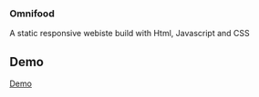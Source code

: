 ### Omnifood

A static responsive webiste build with Html, Javascript and CSS


## Demo

[Demo](https://polite-queijadas-409974.netlify.app)



